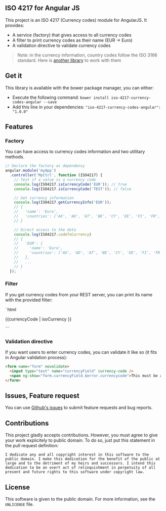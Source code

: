 ## ISO 4217 for Angular JS

This project is an ISO 4217 (Currency codes) module for AngularJS. It provides:

* A service (factory) that gives access to all currency codes
* A filter to print currency codes as their name (EUR -> Euro)
* A validation directive to validate currency codes

>Note: in the currency information, country codes follow the ISO 3166 standard. Here is [another library](http://bluepyth.github.io/iso-3166-country-codes-angular) to work with them

## Get it

This library is available with the bower package manager, you can either:

* Execute the following command: `bower install iso-4217-currency-codes-angular --save`
* Add this line in your dependencies: `"iso-4217-currency-codes-angular": "1.0.0"`

## Features

### Factory

You can have access to currency codes information and two utilitary methods.

```javascript
// Declare the factory as dependency
angular.module('myApp')
  .controller('MyCtrl', function (ISO4217) {
    // Test if a value is a currency code
    console.log(ISO4217.isCurrencyCode('EUR')); // true
    console.log(ISO4217.isCurrencyCode('TEST')); // false

    // Get currency information
    console.log(ISO4217.getCurrencyInfo('EUR'));
    // {
    //   'name': 'Euro',
    //   'countries': ['AX', 'AD', 'AT', 'BE', 'CY', 'EE', 'FI', 'FR', 'GF', ... ]
    // }

    // Direct access to the data
    console.log(ISO4217.codeToCurrency)
    // {
    //   'EUR': {
    //     'name': 'Euro',
    //     'countries': ['AX', 'AD', 'AT', 'BE', 'CY', 'EE', 'FI', 'FR', 'GF', ... ]
    //   },
    //   ...
    // }
  });
```

### Filter

If you get currency codes from your REST server, you can print its name with the provided filter:

`̀ `html
<!-- if currencyCode is 'EUR', will print 'Euro' -->
<p>{{currencyCode | isoCurrency }}</p>
```

### Validation directive

If you want users to enter currency codes, you can validate it like so (it fits in Angular validation process):

```html
<form name="form" novalidate>
  <input type="text" name="currencyField" currency-code />
  <span ng-show="form.currencyField.$error.currencycode">This must be a currency code!</span>
</form>
```

## Issues, Feature request

You can use [Github's issues](https://github.com/BluePyth/iso-4217-currency-codes-angular/issues) to submit feature requests and bug reports.

## Contributions

This project gladly accepts contributions. However, you must agree to give your work explicitely to public domain. To do so, just put this statement in the pull request definition:

```
I dedicate any and all copyright interest in this software to the
public domain. I make this dedication for the benefit of the public at
large and to the detriment of my heirs and successors. I intend this
dedication to be an overt act of relinquishment in perpetuity of all
present and future rights to this software under copyright law.
```

## License

This software is given to the public domain. For more information, see the `UNLICENSE` file.